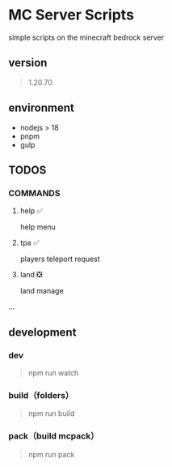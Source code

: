 # MC Server Scripts

simple scripts on the minecraft bedrock server

## version

> 1.20.70

## environment

- nodejs > 18
- pnpm
- gulp

## TODOS

### COMMANDS

1. help ✅

   help menu

2. tpa ✅

   players teleport request

3. land ❎

   land manage

...

## development

### dev

> npm run watch

### build（folders）

> npm run build

### pack（build mcpack）

> npm run pack
